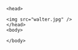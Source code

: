 
<html>
 
    <head>

        
       
<style>
  
  </style>
    <img src="walter.jpg" />
    </head>
    <body>
       
    </body>
</html>
